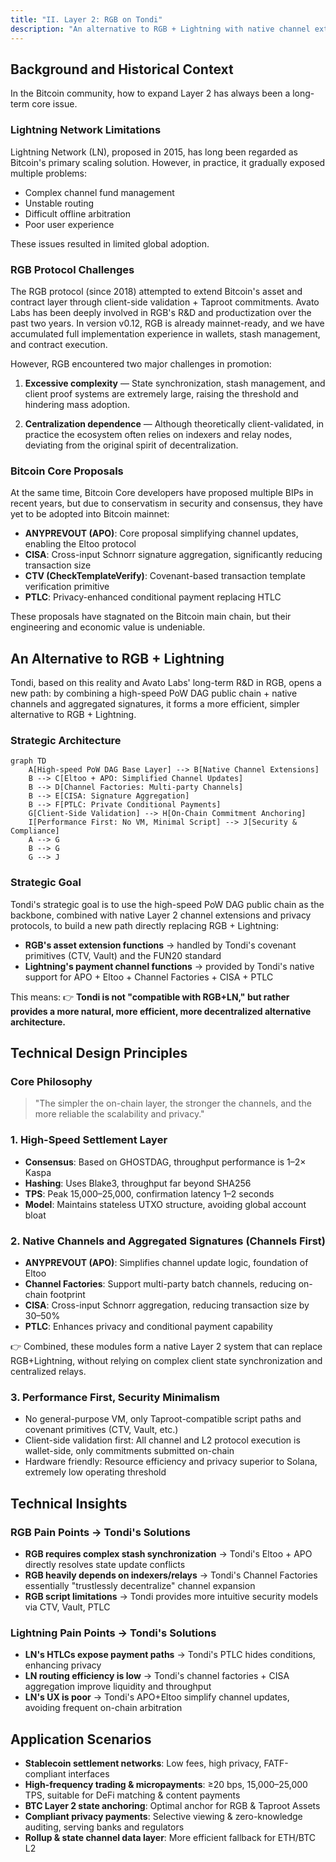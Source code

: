 ```yaml
---
title: "II. Layer 2: RGB on Tondi"
description: "An alternative to RGB + Lightning with native channel extensions and aggregated signatures"
---
```


## Background and Historical Context

In the Bitcoin community, how to expand Layer 2 has always been a long-term core issue.

### Lightning Network Limitations

Lightning Network (LN), proposed in 2015, has long been regarded as Bitcoin's primary scaling solution. However, in practice, it gradually exposed multiple problems:

- Complex channel fund management
- Unstable routing
- Difficult offline arbitration
- Poor user experience

These issues resulted in limited global adoption.

### RGB Protocol Challenges

The RGB protocol (since 2018) attempted to extend Bitcoin's asset and contract layer through client-side validation + Taproot commitments. Avato Labs has been deeply involved in RGB's R&D and productization over the past two years. In version v0.12, RGB is already mainnet-ready, and we have accumulated full implementation experience in wallets, stash management, and contract execution.

However, RGB encountered two major challenges in promotion:

1. **Excessive complexity** — State synchronization, stash management, and client proof systems are extremely large, raising the threshold and hindering mass adoption.

2. **Centralization dependence** — Although theoretically client-validated, in practice the ecosystem often relies on indexers and relay nodes, deviating from the original spirit of decentralization.

### Bitcoin Core Proposals

At the same time, Bitcoin Core developers have proposed multiple BIPs in recent years, but due to conservatism in security and consensus, they have yet to be adopted into Bitcoin mainnet:

- **ANYPREVOUT (APO)**: Core proposal simplifying channel updates, enabling the Eltoo protocol
- **CISA**: Cross-input Schnorr signature aggregation, significantly reducing transaction size
- **CTV (CheckTemplateVerify)**: Covenant-based transaction template verification primitive
- **PTLC**: Privacy-enhanced conditional payment replacing HTLC

These proposals have stagnated on the Bitcoin main chain, but their engineering and economic value is undeniable.

## An Alternative to RGB + Lightning

Tondi, based on this reality and Avato Labs' long-term R&D in RGB, opens a new path: by combining a high-speed PoW DAG public chain + native channels and aggregated signatures, it forms a more efficient, simpler alternative to RGB + Lightning.

### Strategic Architecture

```mermaid
graph TD
    A[High-speed PoW DAG Base Layer] --> B[Native Channel Extensions]
    B --> C[Eltoo + APO: Simplified Channel Updates]
    B --> D[Channel Factories: Multi-party Channels]
    B --> E[CISA: Signature Aggregation]
    B --> F[PTLC: Private Conditional Payments]
    G[Client-Side Validation] --> H[On-Chain Commitment Anchoring]
    I[Performance First: No VM, Minimal Script] --> J[Security & Compliance]
    A --> G
    B --> G
    G --> J
```

### Strategic Goal

Tondi's strategic goal is to use the high-speed PoW DAG public chain as the backbone, combined with native Layer 2 channel extensions and privacy protocols, to build a new path directly replacing RGB + Lightning:

- **RGB's asset extension functions** → handled by Tondi's covenant primitives (CTV, Vault) and the FUN20 standard
- **Lightning's payment channel functions** → provided by Tondi's native support for APO + Eltoo + Channel Factories + CISA + PTLC

This means:
👉 **Tondi is not "compatible with RGB+LN," but rather provides a more natural, more efficient, more decentralized alternative architecture.**

## Technical Design Principles

### Core Philosophy

> "The simpler the on-chain layer, the stronger the channels, and the more reliable the scalability and privacy."

### 1. High-Speed Settlement Layer

- **Consensus**: Based on GHOSTDAG, throughput performance is 1–2× Kaspa
- **Hashing**: Uses Blake3, throughput far beyond SHA256
- **TPS**: Peak 15,000–25,000, confirmation latency 1–2 seconds
- **Model**: Maintains stateless UTXO structure, avoiding global account bloat

### 2. Native Channels and Aggregated Signatures (Channels First)

- **ANYPREVOUT (APO)**: Simplifies channel update logic, foundation of Eltoo
- **Channel Factories**: Support multi-party batch channels, reducing on-chain footprint
- **CISA**: Cross-input Schnorr aggregation, reducing transaction size by 30–50%
- **PTLC**: Enhances privacy and conditional payment capability

👉 Combined, these modules form a native Layer 2 system that can replace RGB+Lightning, without relying on complex client state synchronization and centralized relays.

### 3. Performance First, Security Minimalism

- No general-purpose VM, only Taproot-compatible script paths and covenant primitives (CTV, Vault, etc.)
- Client-side validation first: All channel and L2 protocol execution is wallet-side, only commitments submitted on-chain
- Hardware friendly: Resource efficiency and privacy superior to Solana, extremely low operating threshold

## Technical Insights

### RGB Pain Points → Tondi's Solutions

- **RGB requires complex stash synchronization** → Tondi's Eltoo + APO directly resolves state update conflicts
- **RGB heavily depends on indexers/relays** → Tondi's Channel Factories essentially "trustlessly decentralize" channel expansion
- **RGB script limitations** → Tondi provides more intuitive security models via CTV, Vault, PTLC

### Lightning Pain Points → Tondi's Solutions

- **LN's HTLCs expose payment paths** → Tondi's PTLC hides conditions, enhancing privacy
- **LN routing efficiency is low** → Tondi's channel factories + CISA aggregation improve liquidity and throughput
- **LN's UX is poor** → Tondi's APO+Eltoo simplify channel updates, avoiding frequent on-chain arbitration

## Application Scenarios

- **Stablecoin settlement networks**: Low fees, high privacy, FATF-compliant interfaces
- **High-frequency trading & micropayments**: ≥20 bps, 15,000–25,000 TPS, suitable for DeFi matching & content payments
- **BTC Layer 2 state anchoring**: Optimal anchor for RGB & Taproot Assets
- **Compliant privacy payments**: Selective viewing & zero-knowledge auditing, serving banks and regulators
- **Rollup & state channel data layer**: More efficient fallback for ETH/BTC L2
